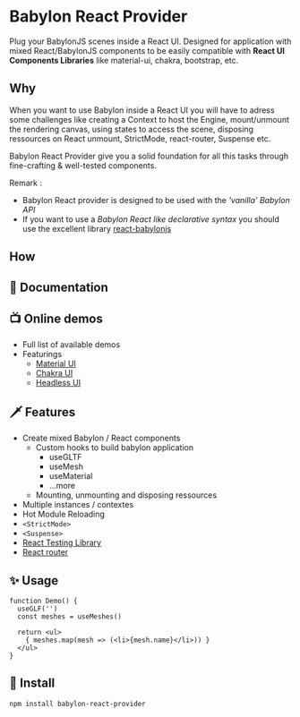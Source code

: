 # Babylon React Provider

Plug your BabylonJS scenes inside a React UI. Designed for application with mixed React/BabylonJS components to be easily compatible with **React UI Components Libraries** like material-ui, chakra, bootstrap, etc. 

## Why
When you want to use Babylon inside a React UI you will have to adress some challenges like creating a Context to host the Engine, mount/unmount the rendering canvas, using states to access the scene, disposing ressources on React unmount, StrictMode, react-router, Suspense etc. 

Babylon React Provider give you a solid foundation for all this tasks through fine-crafting & well-tested components. 

Remark :
- Babylon React provider is designed to be used with the _'vanilla' Babylon API_  
- If you want to use a _Babylon React like declarative syntax_ you should use the excellent library [react-babylonjs](https://github.com/brianzinn/react-babylonjs)



## How

## :beginner: Documentation

## :tv: Online demos
- Full list of available demos
- Featurings 
  - [Material UI]() 
  - [Chakra UI]() 
  - [Headless UI]()

## :dagger: Features
- Create mixed Babylon / React components
  - Custom hooks to build babylon application
    - useGLTF
    - useMesh 
    - useMaterial
    - ...more
  - Mounting, unmounting and disposing ressources 
- Multiple instances / contextes
- Hot Module Reloading
- ```<StrictMode>```
- ```<Suspense>```
- [React Testing Library](https://testing-library.com/docs/react-testing-library/intro/) 
- [React router](https://github.com/remix-run/react-router)

## :sparkles: Usage
```tsx
function Demo() {
  useGLF('')
  const meshes = useMeshes()

  return <ul>
    { meshes.map(mesh => (<li>{mesh.name}</li>)) }
  </ul>
}
```

## :construction: Install
```console 
npm install babylon-react-provider
```
